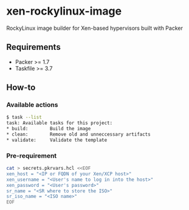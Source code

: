 # xen-rockylinux-image

RockyLinux image builder for Xen-based hypervisors built with Packer

## Requirements

- Packer >= 1.7
- Taskfile >= 3.7

## How-to

### Available actions

```sh
$ task --list
task: Available tasks for this project:
* build:        Build the image
* clean:        Remove old and unneccessary artifacts
* validate:     Validate the template
```

### Pre-requirement

```sh
cat > secrets.pkrvars.hcl <<EOF
xen_host = "<IP or FQDN of your Xen/XCP host>"
xen_username = "<User's name to log in into the host>"
xen_password = "<User's password>"
sr_name = "<SR where to store the ISO>"
sr_iso_name = "<ISO name>"
EOF
```
